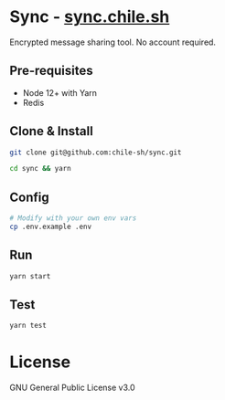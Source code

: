 # Sync - [sync.chile.sh](https://sync.chile.sh)

Encrypted message sharing tool. No account required.

## Pre-requisites

- Node 12+ with Yarn
- Redis

## Clone & Install

```bash
git clone git@github.com:chile-sh/sync.git

cd sync && yarn
```

## Config

```bash
# Modify with your own env vars
cp .env.example .env
```

## Run

```bash
yarn start
```

## Test

```bash
yarn test
```

# License

GNU General Public License v3.0
